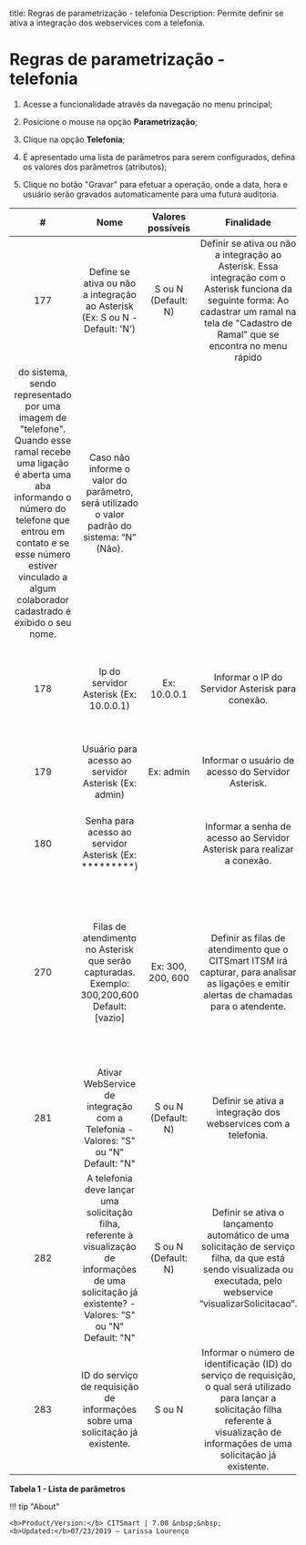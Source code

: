 title: Regras de parametrização - telefonia
Description: Permite definir se ativa a integração dos webservices com a telefonia.
# Regras de parametrização - telefonia

1. Acesse a funcionalidade através da navegação no menu principal;

2. Posicione o mouse na opção **Parametrização**;

3. Clique na opção **Telefonia**;

4. É apresentado uma lista de parâmetros para serem configurados, defina os valores dos parâmetros (atributos);

5. Clique no botão "Gravar" para efetuar a operação, onde a data, hora e usuário serão gravados automaticamente para uma futura
auditoria.

|  #  |                                                                            Nome                                                                            |  Valores possíveis  |                                                                                            Finalidade                                                                                            |                                            Orientações complementares                                           |
|:---:|:----------------------------------------------------------------------------------------------------------------------------------------------------------:|:-------------------:|:------------------------------------------------------------------------------------------------------------------------------------------------------------------------------------------------:|:---------------------------------------------------------------------------------------------------------------:|
| 177 |                                        Define se ativa ou não a integração ao Asterisk (Ex: S ou N - Default: 'N')                                         | S ou N (Default: N) | Definir se ativa ou não a integração ao Asterisk. Essa integração com o Asterisk funciona da seguinte forma: Ao cadastrar um ramal na tela de "Cadastro de Ramal" que se encontra no menu rápido 
do sistema, sendo representado por uma imagem de "telefone". Quando esse ramal recebe uma ligação é aberta uma aba informando o número do telefone que entrou em contato e se esse número estiver vinculado a algum colaborador cadastrado é exibido o seu nome.               | Caso não informe o valor do parâmetro, será utilizado o valor padrão do sistema: “N” (Não).                     |
| 178 |                                       Ip do servidor Asterisk (Ex: 10.0.0.1)                                                                               |  Ex: 10.0.0.1       | Informar o IP do Servidor Asterisk para conexão.                                                                                                                                                 | É imprescindível que informe corretamente o IP (endereço de conexão) para não ocorrer perda de performance.     |
| 179 |                                         Usuário para acesso ao servidor Asterisk (Ex: admin)                                                               |   Ex: admin         |    Informar o usuário de acesso do Servidor Asterisk.                                                                                                                                            |    Caso não informe o usuário, não será realizada a conexão ao servidor.                                        |                          
| 180 |                                         Senha para acesso ao servidor Asterisk (Ex: *********)                                                             |                     |       Informar a senha de acesso ao Servidor Asterisk para realizar a conexão.                                                                                                                   |   Caso não informe a senha, não será realizada a conexão ao servidor.                                           |
| 270 |                                    Filas de atendimento no Asterisk que serão capturadas. Exemplo: 300,200,600 Default: [vazio]                            |  Ex: 300, 200, 600  |                                                      Definir as filas de atendimento que o CITSmart ITSM irá capturar, para analisar as ligações e emitir alertas de chamadas para o atendente.  |Se este parâmetro estiver vazio o sistema irá alertar sobre todas as ligações de qualquer fila de atendimento, do contrário, irá alertar apenas sobres as ligações direcionadas pelas filas que estão informadas neste parâmetro.
| 281 |                                     Ativar WebService de integração com a Telefonia - Valores: "S" ou "N" Default: "N"                                     | S ou N (Default: N) |                                                                  Definir se ativa a integração dos webservices com a telefonia.                                                                  | Caso não seja definido o valor para o parâmetro, será definido pelo sistema automaticamente o valor: “N” (Não). |
| 282 | A telefonia deve lançar uma solicitação filha, referente à visualização de informações de uma solicitação já existente? - Valores: "S" ou "N" Default: "N" | S ou N (Default: N) |                Definir se ativa o lançamento automático de uma solicitação de serviço filha, da que está sendo visualizada ou executada, pelo webservice “visualizarSolicitacao”.                | Caso não seja definido o valor para o parâmetro, será definido pelo sistema automaticamente o valor: “N” (Não). |
| 283 |                                       ID do serviço de requisição de informações sobre uma solicitação já existente.                                       |        S ou N       | Informar o número de identificação (ID) do serviço de requisição, o qual será utilizado para lançar a solicitação filha referente à visualização de informações de uma solicitação já existente. |                                                  Não se aplica                                                  |

**Tabela 1 - Lista de parâmetros**

!!! tip "About"

    <b>Product/Version:</b> CITSmart | 7.00 &nbsp;&nbsp;
    <b>Updated:</b>07/23/2019 – Larissa Lourenço


                 
